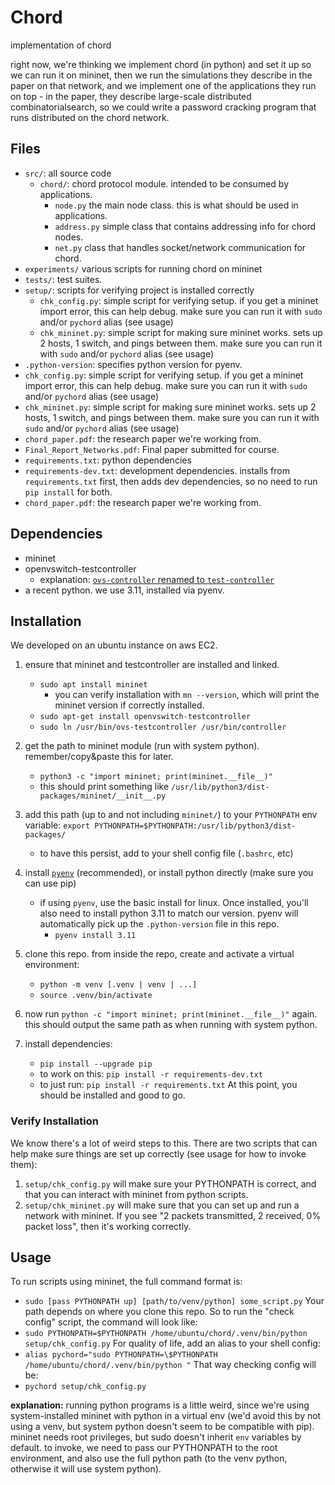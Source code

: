 # Chord
implementation of chord

right now, we're thinking we implement chord (in python) and set it up so we 
can run it on mininet, then we run the simulations they describe in the paper 
on that network, and we implement one of the applications they run on top - in
the paper, they describe large-scale distributed combinatorialsearch, so we 
could write a password cracking program that runs distributed on the chord 
network.

## Files
- `src/`: all source code
    - `chord/`: chord protocol module. intended to be consumed by applications.
        - `node.py` the main node class. this is what should be used in applications.
        - `address.py` simple class that contains addressing info for chord nodes.
        - `net.py` class that handles socket/network communication for chord.
- `experiments/` various scripts for running chord on mininet
- `tests/`: test suites.
- `setup/`: scripts for verifying project is installed correctly
    - `chk_config.py`: simple script for verifying setup. if you get a mininet import error, this can help debug. make sure you can run it with `sudo` and/or `pychord` alias (see usage)
    - `chk_mininet.py`: simple script for making sure mininet works. sets up 2 hosts, 1 switch, and pings between them. make sure you can run it with `sudo` and/or `pychord` alias (see usage)
- `.python-version`: specifies python version for pyenv.
- `chk_config.py`: simple script for verifying setup. if you get a mininet import error, this can help debug. make sure you can run it with `sudo` and/or `pychord` alias (see usage)
- `chk_mininet.py`: simple script for making sure mininet works. sets up 2 hosts, 1 switch, and pings between them. make sure you can run it with `sudo` and/or `pychord` alias (see usage)
- `chord_paper.pdf`: the research paper we're working from.
- `Final_Report_Networks.pdf`: Final paper submitted for course.
- `requirements.txt`: python dependencies
- `requirements-dev.txt`: development dependencies. installs from `requirements.txt` first, then adds dev dependencies, so no need to run `pip install` for both.
- `chord_paper.pdf`: the research paper we're working from.

## Dependencies
- mininet
- openvswitch-testcontroller
    - explanation: [`ovs-controller` renamed to `test-controller`](https://stackoverflow.com/a/47312367)
- a recent python. we use 3.11, installed via pyenv.

## Installation
We developed on an ubuntu instance on aws EC2.
1. ensure that mininet and testcontroller are installed and linked.
    - `sudo apt install mininet`
        - you can verify installation with `mn --version`, which will
            print the mininet version if correctly installed.
    - `sudo apt-get install openvswitch-testcontroller`
    - `sudo ln /usr/bin/ovs-testcontroller /usr/bin/controller`

2. get the path to mininet module (run with system python).
remember/copy&paste this for later.
    - `python3 -c "import mininet; print(mininet.__file__)"`
    - this should print something like 
    `/usr/lib/python3/dist-packages/mininet/__init__.py`
3. add this path (up to and not including `mininet/`) to your `PYTHONPATH`
env variable:
    `export PYTHONPATH=$PYTHONPATH:/usr/lib/python3/dist-packages/`
    - to have this persist, add to your shell config file (`.bashrc`, etc)
4. install [`pyenv`](https://github.com/pyenv/pyenv) (recommended), or install python directly
(make sure you can use pip)
    - if using `pyenv`, use the basic install for linux. Once installed, you'll also need to install
   python 3.11 to match our version. pyenv will automatically pick up the `.python-version`
    file in this repo.
        - `pyenv install 3.11`
5. clone this repo. from inside the repo, create and activate a virtual
environment:
    - `python -m venv [.venv | venv | ...]`
    - `source .venv/bin/activate`
6. now run `python -c "import mininet; print(mininet.__file__)"` again.
this should output the same path as when running with system python.
7. install dependencies:
    - `pip install --upgrade pip`
    - to work on this: `pip install -r requirements-dev.txt`
    - to just run: `pip install -r requirements.txt`
At this point, you should be installed and good to go.

### Verify Installation
We know there's a lot of weird steps to this. There are two scripts
that can help make sure things are set up correctly (see usage for how to invoke them):
1. `setup/chk_config.py` will make sure your PYTHONPATH is correct, and that
you can interact with mininet from python scripts.
2. `setup/chk_mininet.py` will make sure that you can set up and run a network
with mininet. If you see "2 packets transmitted, 2 received, 0% packet loss",
then it's working correctly.

## Usage

To run scripts using mininet, the full command format is:
- `sudo [pass PYTHONPATH up] [path/to/venv/python] some_script.py`
Your path depends on where you clone this repo.
So to run the "check config" script, the command will look like:
- `sudo PYTHONPATH=$PYTHONPATH /home/ubuntu/chord/.venv/bin/python setup/chk_config.py`
For quality of life, add an alias to your shell config:
- `alias pychord="sudo PYTHONPATH=\$PYTHONPATH /home/ubuntu/chord/.venv/bin/python "`
That way checking config will be:
- `pychord setup/chk_config.py`

**explanation:** running python programs is a little weird, since we're using system-installed
mininet with python in a virtual env (we'd avoid this by not using a venv, but system python
doesn't seem to be compatible with pip). mininet needs root privileges,
but sudo doesn't inherit `env` variables by default. to invoke, we need
to pass our PYTHONPATH to the root environment, and also use the full python
path (to the venv python, otherwise it will use system python).
